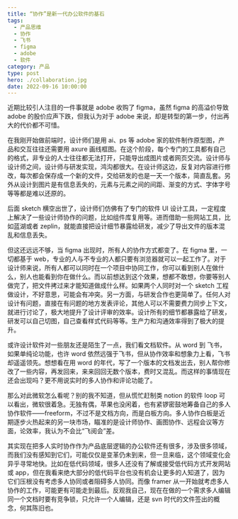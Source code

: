 ```yaml
---
title: “协作”是新一代办公软件的基石
tags:
  - 产品思维
  - 协作
  - 飞书
  - figma
  - adobe
  - 软件
category: 产品
type: post
hero: ./collaboration.jpg
date: 2022-09-16 10:00:00
---
```


近期比较引人注目的一件事就是 adobe 收购了 figma，虽然 figma 的高溢价导致 adobe 的股价应声下跌，但我认为对于 adobe 来说，却是转型的第一步，付出再大的代价都不可惜。

在我刚开始做前端时，设计师们是用 ai、ps 等 adobe 家的软件制作原型图，产品和交互往往还需要用 axure 画线框图。在这个阶段，每个专门的工具都有自己的格式，非专业的人士往往都无法打开，只能导出成图片或者网页交流。设计师与设计师之间，设计师与研发实现，鸿沟都很大。在设计师这边，反复对内容进行修改，每次都会保存成一个新的文件，交给研发的也是一天一个版本，简直乱套。另外从设计到图片是有信息丢失的，元素与元素之间的间距、渐变的方式、字体字号等等都是难以还原的。

后面 sketch 横空出世了，设计师们仿佛有了专门的软件 UI 设计工具，一定程度上解决了一些设计师协作的问题，比如组件库复用等。进而借助一些网站工具，比如蓝湖或者 zeplin，就能直接把设计细节暴露给研发，减少了导出文件的版本混乱和信息丢失。

但这还远远不够，当 figma 出现时，所有人的协作方式都变了。在 figma 里，一切都基于 web，专业的人与不专业的人都只要有浏览器就可以一起工作了。对于设计师来说，所有人都可以同时在一个项目中协同工作，你可以看到别人在做什么，别人也能看到你在做什么。而以前想达到这个效果，想都不敢想，你要等别人做完了，把文件拷过来才能知道做成什么样。如果两个人同时对一个 sketch 工程做设计，不好意思，可能会有冲突。另一方面，与研发合作也更简单了。任何人对设计有问题，直接在有问题的地方发表评论，其他人可以不需要费力同步上下文，就进行讨论了，极大地提升了设计评审的效率。设计所有的细节都暴露给了研发，研发可以自己切图，自己查看样式代码等等。生产力和沟通效率得到了极大的提升。

或许设计软件对一些朋友还是陌生了一点，我们看文档软件。从 word 到 飞书，如果单纯论功能，也许 word 依然远强于飞书，但从协作效率和想象力上看，飞书却遥遥领先。想想看在用 word 的年代，写了一个版本的文档发出去，别人帮你修改了一些内容，再发回来，来来回回无数个版本，费时又混乱。而这样的事情现在还会出现吗？更不用说实时的多人协作和评论功能了。

那么对此微软怎么看呢？别的我不知道，但从慌忙赶制类 notion 的软件 loop 可以看出，微软很着急。无独有偶，苹果也没闲着，也有紧锣密鼓地筹备自己的多人协作软件——freeform，不过不是文档方向，而是白板方向。多人协作白板是近期逐步火热起来的另一块市场，瞄准的是设计师协作、画图协作、远程会议等方面，论效率，我认为不会比“飞阅会”差。

其实现在把多人实时协作作为产品底层逻辑的办公软件还有很多，涉及很多领域，而我们没有感知到它们，可能仅仅是变革仍未到来，但一旦来临，这个领域变化会异乎寻常地快。比如在低代码领域，很多人还没有了解或接受低代码方式开发网站或 app，但在我看来绝大部分的低代码平台也没有机会让更多的人知道了，因为它们压根没有考虑多人协同或者阻碍多人协同。而像 framer 从一开始就考虑多人协作的工作，可能更有可能走到最后。反观我自己，现在在做的一个需求多人编辑同一个文档时要有竞争锁，只允许一个人编辑，还是 svn 时代的文件签出的概念，何其陈旧也。
